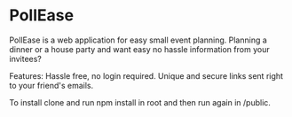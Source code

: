 # PollEase
PollEase is a web application for easy small event planning. 
Planning a dinner or a house party and want easy no hassle information from your invitees?

Features:
Hassle free, no login required.
Unique and secure links sent right to your friend's emails.

To install clone and run npm install in root and then run again in /public.
